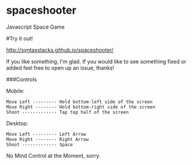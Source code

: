 spaceshooter
============

Javascript Space Game

#Try it out!

http://syntaxstacks.github.io/spaceshooter/

If you like something, I'm glad. If you would like to see something fixed or added feel free to open up an issue, thanks!

###Controls

  Mobile: 
  
    Move Left --------- Hold bottom-left side of the screen 
    Move Right -------- Hold bottom-right side of the screen 
    Shoot ------------- Tap top half of the screen
    
  
  Desktop:
  
    Move Left --------- Left Arrow 
    Move Right -------- Right Arrow 
    Shoot ------------- Space
    
  
No Mind Control at the Moment, sorry.
